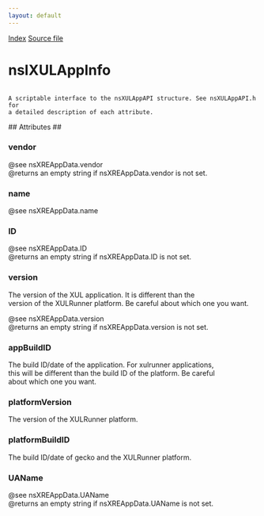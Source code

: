 ```yaml
---
layout: default
---
```

<div id='links'><a href="../index.html">Index</a>
<a href="http://dxr.mozilla.org/mozilla-central/source/xpcom/system/nsIXULAppInfo.idl">Source file</a>
</div>

# nsIXULAppInfo #
<code>  
A scriptable interface to the nsXULAppAPI structure. See nsXULAppAPI.h for  
a detailed description of each attribute.  
  
</code>
## Attributes ##

### vendor ###
  
@see nsXREAppData.vendor  
@returns an empty string if nsXREAppData.vendor is not set.  
  

### name ###
  
@see nsXREAppData.name  
  

### ID ###
  
@see nsXREAppData.ID  
@returns an empty string if nsXREAppData.ID is not set.  
  

### version ###
  
The version of the XUL application. It is different than the  
version of the XULRunner platform. Be careful about which one you want.  
  
@see nsXREAppData.version  
@returns an empty string if nsXREAppData.version is not set.  
  

### appBuildID ###
  
The build ID/date of the application. For xulrunner applications,  
this will be different than the build ID of the platform. Be careful  
about which one you want.  
  

### platformVersion ###
  
The version of the XULRunner platform.  
  

### platformBuildID ###
  
The build ID/date of gecko and the XULRunner platform.  
  

### UAName ###
  
@see nsXREAppData.UAName  
@returns an empty string if nsXREAppData.UAName is not set.  
  

